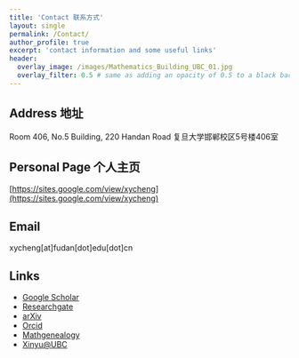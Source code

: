 ```yaml
---
title: 'Contact 联系方式'
layout: single
permalink: /Contact/
author_profile: true
excerpt: 'contact information and some useful links'
header:
  overlay_image: /images/Mathematics_Building_UBC_01.jpg
  overlay_filter: 0.5 # same as adding an opacity of 0.5 to a black background
---
```


## Address 地址
Room 406, No.5 Building, 220 Handan Road  复旦大学邯郸校区5号楼406室

## Personal Page 个人主页
[https://sites.google.com/view/xycheng](https://sites.google.com/view/xycheng)


## Email
xycheng[at]fudan[dot]edu[dot]cn

## Links

+ <i class="fab fa-fw fa-Google"></i>[Google Scholar](https://scholar.google.com/citations?user=J-yb-60AAAAJ&hl=zh-CN)
+ [Researchgate](https://www.researchgate.net/profile/Xinyu-Cheng-4)
+ [arXiv](https://arxiv.org/a/cheng_x_1.html)
+ [Orcid](https://orcid.org/0000-0003-1330-3978)
+ [Mathgenealogy](https://www.genealogy.math.ndsu.nodak.edu/id.php?id=276991)
+ [Xinyu@UBC](https://www.grad.ubc.ca/campus-community/meet-our-students/cheng-xinyu)
